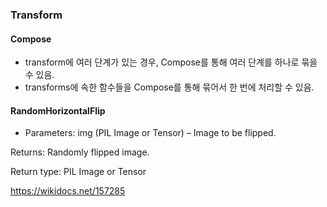 

### Transform

#### Compose
- transform에 여러 단계가 있는 경우, Compose를 통해 여러 단계를 하나로 묶을 수 있음.
- transforms에 속한 함수들을 Compose를 통해 묶어서 한 번에 처리할 수 있음. 

#### RandomHorizontalFlip 
- Parameters:
img (PIL Image or Tensor) – Image to be flipped.

Returns:
Randomly flipped image.

Return type:
PIL Image or Tensor



https://wikidocs.net/157285
